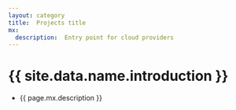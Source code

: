 ```yaml
---
layout: category
title:  Projects title
mx:
  description:  Entry point for cloud providers
---
```


# {{ site.data.name.introduction }}
- {{ page.mx.description }}
